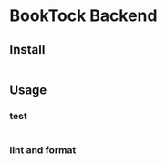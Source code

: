 # BookTock Backend

## Install
```sh
```

## Usage
### test
```sh
```

### lint and format
```sh
```
